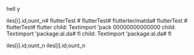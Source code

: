 hell y

iles[i].id;ount_n# flutterTest # flutterTest# flutterter/matda# flutterTest # flutterTest# flutter
          child: Textimport 'pack
00000000000000
          child: Textimport 'package:al.da# fl
          child: Textimport 'package:al.da# fl

iles[i].id;ount_n
iles[i].id;ount_n
